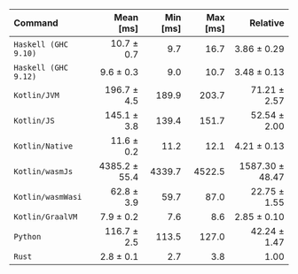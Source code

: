 | Command | Mean [ms] | Min [ms] | Max [ms] | Relative |
|:---|---:|---:|---:|---:|
| `Haskell (GHC 9.10)` | 10.7 ± 0.7 | 9.7 | 16.7 | 3.86 ± 0.29 |
| `Haskell (GHC 9.12)` | 9.6 ± 0.3 | 9.0 | 10.7 | 3.48 ± 0.13 |
| `Kotlin/JVM` | 196.7 ± 4.5 | 189.9 | 203.7 | 71.21 ± 2.57 |
| `Kotlin/JS` | 145.1 ± 3.8 | 139.4 | 151.7 | 52.54 ± 2.00 |
| `Kotlin/Native` | 11.6 ± 0.2 | 11.2 | 12.1 | 4.21 ± 0.13 |
| `Kotlin/wasmJs` | 4385.2 ± 55.4 | 4339.7 | 4522.5 | 1587.30 ± 48.47 |
| `Kotlin/wasmWasi` | 62.8 ± 3.9 | 59.7 | 87.0 | 22.75 ± 1.55 |
| `Kotlin/GraalVM` | 7.9 ± 0.2 | 7.6 | 8.6 | 2.85 ± 0.10 |
| `Python` | 116.7 ± 2.5 | 113.5 | 127.0 | 42.24 ± 1.47 |
| `Rust` | 2.8 ± 0.1 | 2.7 | 3.8 | 1.00 |
